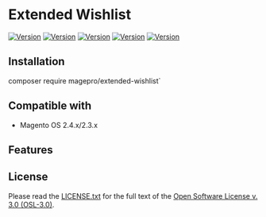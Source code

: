 # Extended Wishlist
[![Version](https://img.shields.io/badge/v1.0.0-beta-yellowgreen)](https://github.com/mageprocommunity/extended-wishlist)
[![Version](https://img.shields.io/badge/magento-2.4.*-orange)](https://github.com/mageprocommunity/extended-wishlist)
[![Version](https://img.shields.io/badge/magento-2.3.*-green)](https://github.com/mageprocommunity/extended-wishlist)
[![Version](https://img.shields.io/badge/php-~7.4.0-blue)](https://github.com/mageprocommunity/extended-wishlist)
[![Version](https://img.shields.io/badge/php-~8.1.0-blue)](https://github.com/mageprocommunity/extended-wishlist)

## Installation

composer require magepro/extended-wishlist`

## Compatible with

* Magento OS 2.4.x/2.3.x

## Features

## License
Please read the [LICENSE.txt](https://github.com/mageprocommunity/extended-wishlist/blob/master/LICENSE.txt) for the full text of the [Open Software License v. 3.0 (OSL-3.0)](http://opensource.org/licenses/osl-3.0.php).

